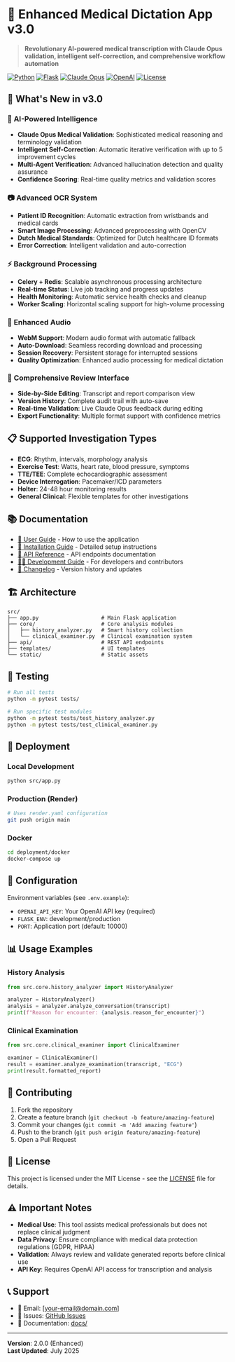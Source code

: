 # 🏥 Enhanced Medical Dictation App v3.0

> **Revolutionary AI-powered medical transcription with Claude Opus validation, intelligent self-correction, and comprehensive workflow automation**

[![Python](https://img.shields.io/badge/Python-3.11+-blue.svg)](https://python.org)
[![Flask](https://img.shields.io/badge/Flask-2.3+-green.svg)](https://flask.palletsprojects.com)
[![Claude Opus](https://img.shields.io/badge/Claude-Opus-purple.svg)](https://anthropic.com)
[![OpenAI](https://img.shields.io/badge/OpenAI-Whisper-orange.svg)](https://openai.com)
[![License](https://img.shields.io/badge/License-MIT-yellow.svg)](LICENSE)

## 🚀 **What's New in v3.0**

### 🧠 **AI-Powered Intelligence**
- **Claude Opus Medical Validation**: Sophisticated medical reasoning and terminology validation
- **Intelligent Self-Correction**: Automatic iterative verification with up to 5 improvement cycles
- **Multi-Agent Verification**: Advanced hallucination detection and quality assurance
- **Confidence Scoring**: Real-time quality metrics and validation scores

### 📷 **Advanced OCR System**
- **Patient ID Recognition**: Automatic extraction from wristbands and medical cards
- **Smart Image Processing**: Advanced preprocessing with OpenCV
- **Dutch Medical Standards**: Optimized for Dutch healthcare ID formats
- **Error Correction**: Intelligent validation and auto-correction

### ⚡ **Background Processing**
- **Celery + Redis**: Scalable asynchronous processing architecture
- **Real-time Status**: Live job tracking and progress updates
- **Health Monitoring**: Automatic service health checks and cleanup
- **Worker Scaling**: Horizontal scaling support for high-volume processing

### 🎤 **Enhanced Audio**
- **WebM Support**: Modern audio format with automatic fallback
- **Auto-Download**: Seamless recording download and processing
- **Session Recovery**: Persistent storage for interrupted sessions
- **Quality Optimization**: Enhanced audio processing for medical dictation

### 📝 **Comprehensive Review Interface**
- **Side-by-Side Editing**: Transcript and report comparison view
- **Version History**: Complete audit trail with auto-save
- **Real-time Validation**: Live Claude Opus feedback during editing
- **Export Functionality**: Multiple format support with confidence metrics

## 📋 Supported Investigation Types

- **ECG**: Rhythm, intervals, morphology analysis
- **Exercise Test**: Watts, heart rate, blood pressure, symptoms
- **TTE/TEE**: Complete echocardiographic assessment
- **Device Interrogation**: Pacemaker/ICD parameters
- **Holter**: 24-48 hour monitoring results
- **General Clinical**: Flexible templates for other investigations

## 📚 Documentation

- [📖 User Guide](docs/USER_GUIDE.md) - How to use the application
- [🔧 Installation Guide](docs/INSTALLATION.md) - Detailed setup instructions
- [📡 API Reference](docs/API_REFERENCE.md) - API endpoints documentation
- [👨‍💻 Development Guide](docs/DEVELOPMENT.md) - For developers and contributors
- [📝 Changelog](docs/CHANGELOG.md) - Version history and updates

## 🏗️ Architecture

```
src/
├── app.py                    # Main Flask application
├── core/                     # Core analysis modules
│   ├── history_analyzer.py   # Smart history collection
│   └── clinical_examiner.py  # Clinical examination system
├── api/                      # REST API endpoints
├── templates/                # UI templates
└── static/                   # Static assets
```

## 🧪 Testing

```bash
# Run all tests
python -m pytest tests/

# Run specific test modules
python -m pytest tests/test_history_analyzer.py
python -m pytest tests/test_clinical_examiner.py
```

## 🚀 Deployment

### Local Development
```bash
python src/app.py
```

### Production (Render)
```bash
# Uses render.yaml configuration
git push origin main
```

### Docker
```bash
cd deployment/docker
docker-compose up
```

## 🔧 Configuration

Environment variables (see `.env.example`):
- `OPENAI_API_KEY`: Your OpenAI API key (required)
- `FLASK_ENV`: development/production
- `PORT`: Application port (default: 10000)

## 📊 Usage Examples

### History Analysis
```python
from src.core.history_analyzer import HistoryAnalyzer

analyzer = HistoryAnalyzer()
analysis = analyzer.analyze_conversation(transcript)
print(f"Reason for encounter: {analysis.reason_for_encounter}")
```

### Clinical Examination
```python
from src.core.clinical_examiner import ClinicalExaminer

examiner = ClinicalExaminer()
result = examiner.analyze_examination(transcript, "ECG")
print(result.formatted_report)
```

## 🤝 Contributing

1. Fork the repository
2. Create a feature branch (`git checkout -b feature/amazing-feature`)
3. Commit your changes (`git commit -m 'Add amazing feature'`)
4. Push to the branch (`git push origin feature/amazing-feature`)
5. Open a Pull Request

## 📄 License

This project is licensed under the MIT License - see the [LICENSE](LICENSE) file for details.

## ⚠️ Important Notes

- **Medical Use**: This tool assists medical professionals but does not replace clinical judgment
- **Data Privacy**: Ensure compliance with medical data protection regulations (GDPR, HIPAA)
- **Validation**: Always review and validate generated reports before clinical use
- **API Key**: Requires OpenAI API access for transcription and analysis

## 📞 Support

- 📧 Email: [your-email@domain.com]
- 🐛 Issues: [GitHub Issues](../../issues)
- 📖 Documentation: [docs/](docs/)

---

**Version**: 2.0.0 (Enhanced)  
**Last Updated**: July 2025

